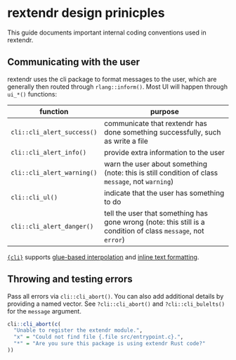 # rextendr design prinicples

This guide documents important internal coding conventions used in rextendr.

## Communicating with the user

rextendr uses the cli package to format messages to the user, which are generally then routed through `rlang::inform()`. Most UI will happen through `ui_*()` functions:

| function | purpose                                                                                                       |
|----------|---------------------------------------------------------------------------------------------------------------|
| `cli::cli_alert_success()` | communicate that rextendr has done something successfully, such as write a file                               |
| `cli::cli_alert_info()` | provide extra information to the user                                                                         |
| `cli::cli_alert_warning()` | warn the user about something (note: this is still condition of class `message`, not `warning`)               |
| `cli::cli_ul()` | indicate that the user has something to do                                                                    |
| `cli::cli_alert_danger()` | tell the user that something has gone wrong (note: this still is a condition of class `message`, not `error`) |



[`{cli}`](https://cli.r-lib.org/) supports [glue-based interpolation](https://cli.r-lib.org/articles/semantic-cli.html#interpolation) and [inline text formatting](https://cli.r-lib.org/articles/semantic-cli.html#inline-text-formatting). 

## Throwing and testing errors

Pass all errors via `cli::cli_abort()`. You can also add additional details by providing a named vector. See `?cli::cli_abort()` and `?cli::cli_bulelts()` for the `message` argument. 

```r
cli::cli_abort(c(
  "Unable to register the extendr module.",
  "x" = "Could not find file {.file src/entrypoint.c}.",
  "*" = "Are you sure this package is using extendr Rust code?"
))
```
